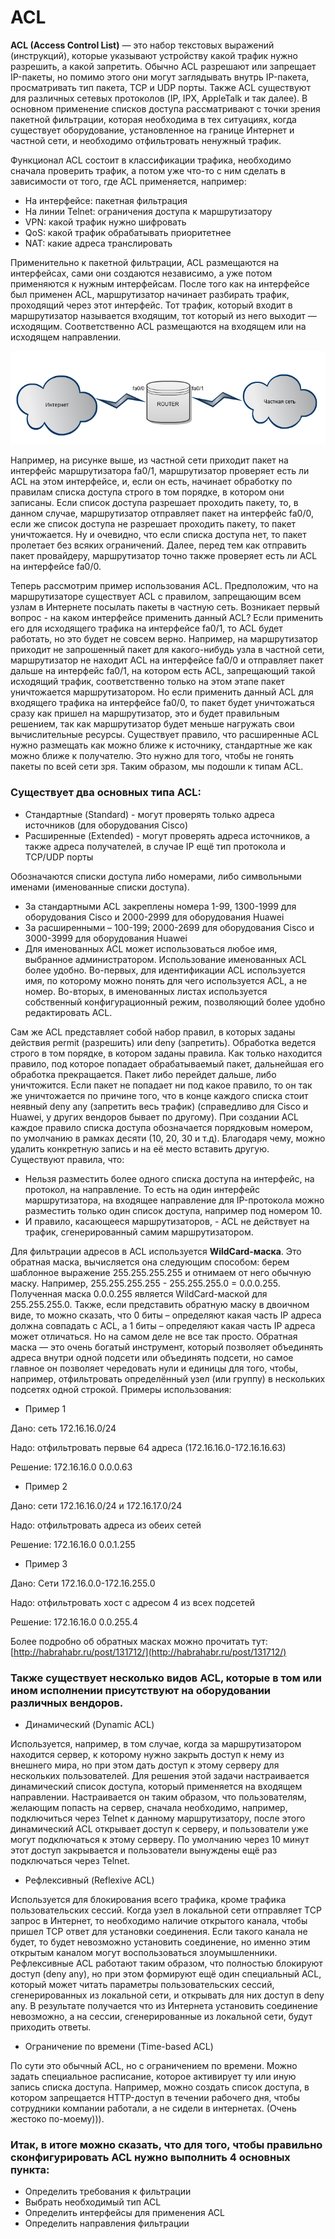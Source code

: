 # ACL

**ACL \(Access Control List\)** — это набор текстовых выражений \(инструкций\), которые указывают устройству какой трафик нужно разрешить, а какой запретить. Обычно ACL разрешают или запрещает IP-пакеты, но помимо этого они могут заглядывать внутрь IP-пакета, просматривать тип пакета, TCP и UDP порты. Также ACL существуют для различных сетевых протоколов \(IP, IPX, AppleTalk и так далее\). В основном применение списков доступа рассматривают с точки зрения пакетной фильтрации, которая необходима в тех ситуациях, когда существует оборудование, установленное на границе Интернет и частной сети, и необходимо отфильтровать ненужный трафик.

Функционал ACL состоит в классификации трафика, необходимо сначала проверить трафик, а потом уже что-то с ним сделать в зависимости от того, где ACL применяется, например:

* На интерфейсе: пакетная фильтрация
* На линии Telnet: ограничения доступа к маршрутизатору
* VPN: какой трафик нужно шифровать
* QoS: какой трафик обрабатывать приоритетнее
* NAT: какие адреса транслировать

Применительно к пакетной фильтрации, ACL размещаются на интерфейсах, сами они создаются независимо, а уже потом применяются к нужным интерфейсам. После того как на интерфейсе был применен ACL, маршрутизатор начинает разбирать трафик, проходящий через этот интерфейс. Тот трафик, который входит в маршрутизатор называется входящим, тот который из него выходит — исходящим. Соответственно ACL размещаются на входящем или на исходящем направлении.

![](../../.gitbook/assets/acl_plan.png)

Например, на рисунке выше, из частной сети приходит пакет на интерфейс маршрутизатора fa0/1, маршрутизатор проверяет есть ли ACL на этом интерфейсе, и, если он есть, начинает обработку по правилам списка доступа строго в том порядке, в котором они записаны. Если список доступа разрешает проходить пакету, то, в данном случае, маршрутизатор отправляет пакет на интерфейс fa0/0, если же список доступа не разрешает проходить пакету, то пакет уничтожается. Ну и очевидно, что если списка доступа нет, то пакет пролетает без всяких ограничений. Далее, перед тем как отправить пакет провайдеру, маршрутизатор точно также проверяет есть ли ACL на интерфейсе fa0/0.

Теперь рассмотрим пример использования ACL. Предположим, что на маршрутизаторе существует ACL с правилом, запрещающим всем узлам в Интернете посылать пакеты в частную сеть. Возникает первый вопрос - на каком интерфейсе применить данный ACL? Если применить его для исходящего трафика на интерфейсе fa0/1, то ACL будет работать, но это будет не совсем верно. Например, на маршрутизатор приходит не запрошенный пакет для какого-нибудь узла в частной сети, маршрутизатор не находит ACL на интерфейсе fa0/0 и отправляет пакет дальше на интерфейс fa0/1, на котором есть ACL, запрещающий такой исходящий трафик, соответственно только на этом этапе пакет уничтожается маршрутизатором. Но если применить данный ACL для входящего трафика на интерфейсе fa0/0, то пакет будет уничтожаться сразу как пришел на маршрутизатор, это и будет правильным решением, так как маршрутизатор будет меньше нагружать свои вычислительные ресурсы. Существует правило, что расширенные ACL нужно размещать как можно ближе к источнику, стандартные же как можно ближе к получателю. Это нужно для того, чтобы не гонять пакеты по всей сети зря. Таким образом, мы подошли к типам ACL.

### **Существует два основных типа ACL:**

* Стандартные \(Standard\) - могут проверять только адреса источников \(для оборудования Cisco\)
* Расширенные \(Extended\) - могут проверять адреса источников, а также адреса получателей, в случае IP ещё тип протокола и TCP/UDP порты

Обозначаются списки доступа либо номерами, либо символьными именами \(именованные списки доступа\).

* За стандартными ACL закреплены номера 1-99, 1300-1999 для оборудования Cisco и 2000-2999 для оборудования Huawei
* За расширенными – 100-199; 2000-2699 для оборудования Cisco и 3000-3999 для оборудования Huawei
* Для именованных ACL может использоваться любое имя, выбранное администратором. Использование именованных ACL более удобно. Во-первых, для идентификации ACL используется имя, по которому можно понять для чего используется ACL, а не номер. Во-вторых, в именованных листах используется собственный конфигурационный режим, позволяющий более удобно редактировать ACL.

Сам же ACL представляет собой набор правил, в которых заданы действия permit \(разрешить\) или deny \(запретить\). Обработка ведется строго в том порядке, в котором заданы правила. Как только находится правило, под которое попадает обрабатываемый пакет, дальнейшая его обработка прекращается. Пакет либо перейдет дальше, либо уничтожится. Если пакет не попадает ни под какое правило, то он так же уничтожается по причине того, что в конце каждого списка стоит неявный deny any \(запретить весь трафик\) \(справедливо для Cisco и Huawei, у других вендоров бывает по другому\). При создании ACL каждое правило списка доступа обозначается порядковым номером, по умолчанию в рамках десяти \(10, 20, 30 и т.д\). Благодаря чему, можно удалить конкретную запись и на её место вставить другую. Существуют правила, что:

* Нельзя разместить более одного списка доступа на интерфейс, на протокол, на направление. То есть на один интерфейс маршрутизатора, на входящее направление для IP-протокола можно разместить только один список доступа, например под номером 10.
* И правило, касающееся маршрутизаторов, - ACL не действует на трафик, сгенерированный самим маршрутизатором.

Для фильтрации адресов в ACL используется **WildCard-маска**. Это обратная маска, вычисляется она следующим способом: берем шаблонное выражение 255.255.255.255 и отнимаем от него обычную маску. Например, 255.255.255.255 - 255.255.255.0 = 0.0.0.255. Полученная маска 0.0.0.255 является WildCard-маской для 255.255.255.0. Также, если представить обратную маску в двоичном виде, то можно сказать, что 0 биты – определяют какая часть IP адреса должна совпадать с ACL, а 1 биты – определяют какая часть IP адреса может отличаться. Но на самом деле не все так просто. Обратная маска — это очень богатый инструмент, который позволяет объединять адреса внутри одной подсети или объединять подсети, но самое главное он позволяет чередовать нули и единицы для того, чтобы, например, отфильтровать определённый узел \(или группу\) в нескольких подсетях одной строкой. Примеры использования:

* Пример 1

Дано: сеть 172.16.16.0/24

Надо: отфильтровать первые 64 адреса \(172.16.16.0-172.16.16.63\)

Решение: 172.16.16.0 0.0.0.63

* Пример 2

Дано: сети 172.16.16.0/24 и 172.16.17.0/24

Надо: отфильтровать адреса из обеих сетей

Решение: 172.16.16.0 0.0.1.255

* Пример 3

Дано: Сети 172.16.0.0-172.16.255.0

Надо: отфильтровать хост с адресом 4 из всех подсетей

Решение: 172.16.16.0 0.0.255.4

Более подробно об обратных масках можно прочитать тут: [http://habrahabr.ru/post/131712/](http://habrahabr.ru/post/131712/)

### **Также существует несколько видов ACL, которые в том или ином исполнении присутствуют на оборудовании различных вендоров.**

* Динамический \(Dynamic ACL\)

Используется, например, в том случае, когда за маршрутизатором находится сервер, к которому нужно закрыть доступ к нему из внешнего мира, но при этом дать доступ к этому серверу для нескольких пользователей. Для решения этой задачи настраивается динамический список доступа, который применяется на входящем направлении. Настраивается он таким образом, что пользователям, желающим попасть на сервер, сначала необходимо, например, подключиться через Telnet к данному маршрутизатору, после этого динамический ACL открывает доступ к серверу, и пользователи уже могут подключаться к этому серверу. По умолчанию через 10 минут этот доступ закрывается и пользователи вынуждены ещё раз подключаться через Telnet.

* Рефлексивный \(Reflexive ACL\)

Используется для блокирования всего трафика, кроме трафика пользовательских сессий. Когда узел в локальной сети отправляет TCP запрос в Интернет, то необходимо наличие открытого канала, чтобы пришел TCP ответ для установки соединения. Если такого канала не будет, то будет невозможно установить соединение, но именно этим открытым каналом могут воспользоваться злоумышленники. Рефлексивные ACL работают таким образом, что полностью блокируют доступ \(deny any\), но при этом формируют ещё один специальный ACL, который может читать параметры пользовательских сессий, сгенерированных из локальной сети, и открывать для них доступ в deny any. В результате получается что из Интернета установить соединение невозможно, а на сессии, сгенерированные из локальной сети, будут приходить ответы.

* Ограничение по времени \(Time-based ACL\)

По сути это обычный ACL, но с ограничением по времени. Можно задать специальное расписание, которое активирует ту или иную запись списка доступа. Например, можно создать список доступа, в котором запрещается HTTP-доступ в течении рабочего дня, чтобы сотрудники компании работали, а не сидели в интернетах. \(Очень жестоко по-моему\)\)\).

### **Итак, в итоге можно сказать, что для того, чтобы правильно сконфигурировать ACL нужно выполнить 4 основных пункта:**

* Определить требования к фильтрации
* Выбрать необходимый тип ACL
* Определить интерфейсы для применения ACL
* Определить направления фильтрации

